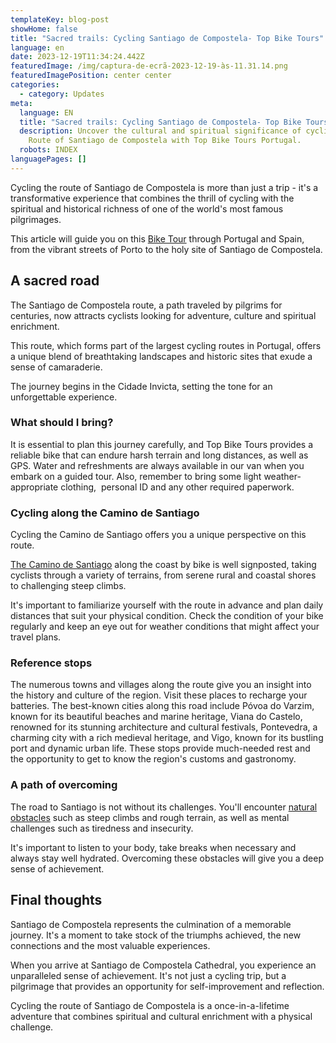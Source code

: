 ```yaml
---
templateKey: blog-post
showHome: false
title: "Sacred trails: Cycling Santiago de Compostela- Top Bike Tours"
language: en
date: 2023-12-19T11:34:24.442Z
featuredImage: /img/captura-de-ecrã-2023-12-19-às-11.31.14.png
featuredImagePosition: center center
categories:
  - category: Updates
meta:
  language: EN
  title: "Sacred trails: Cycling Santiago de Compostela- Top Bike Tours"
  description: Uncover the cultural and spiritual significance of cycling the
    Route of Santiago de Compostela with Top Bike Tours Portugal.
  robots: INDEX
languagePages: []
---
```

Cycling the route of Santiago de Compostela is more than just a trip - it's a transformative experience that combines the thrill of cycling with the spiritual and historical richness of one of the world's most famous pilgrimages. 

This article will guide you on this [Bike Tour](https://topbiketoursportugal.com/) through Portugal and Spain, from the vibrant streets of Porto to the holy site of Santiago de Compostela.

## A sacred road

The Santiago de Compostela route, a path traveled by pilgrims for centuries, now attracts cyclists looking for adventure, culture and spiritual enrichment. 

This route, which forms part of the largest cycling routes in Portugal, offers a unique blend of breathtaking landscapes and historic sites that exude a sense of camaraderie.

The journey begins in the Cidade Invicta, setting the tone for an unforgettable experience.

### What should I bring?

It is essential to plan this journey carefully, and Top Bike Tours provides a reliable bike that can endure harsh terrain and long distances, as well as GPS. Water and refreshments are always available in our van when you embark on a guided tour. Also, remember to bring some light weather-appropriate clothing,  personal ID and any other required paperwork.

### Cycling along the Camino de Santiago

Cycling the Camino de Santiago offers you a unique perspective on this route.

[The Camino de Santiago](https://topbiketoursportugal.com/santiago-de-compostela/) along the coast by bike is well signposted, taking cyclists through a variety of terrains, from serene rural and coastal shores to challenging steep climbs.

It's important to familiarize yourself with the route in advance and plan daily distances that suit your physical condition. Check the condition of your bike regularly and keep an eye out for weather conditions that might affect your travel plans.

### Reference stops

The numerous towns and villages along the route give you an insight into the history and culture of the region. Visit these places to recharge your batteries. The best-known cities along this road include Póvoa do Varzim, known for its beautiful beaches and marine heritage, Viana do Castelo, renowned for its stunning architecture and cultural festivals, Pontevedra, a charming city with a rich medieval heritage, and Vigo, known for its bustling port and dynamic urban life. These stops provide much-needed rest and the opportunity to get to know the region's customs and gastronomy.

### A path of overcoming

The road to Santiago is not without its challenges. You'll encounter [natural obstacles](https://topbiketoursportugal.com/pt/blog/climate-and-geography-in-portugal-for-cycling/) such as steep climbs and rough terrain, as well as mental challenges such as tiredness and insecurity. 

It's important to listen to your body, take breaks when necessary and always stay well hydrated. Overcoming these obstacles will give you a deep sense of achievement.

## Final thoughts

Santiago de Compostela represents the culmination of a memorable journey. It's a moment to take stock of the triumphs achieved, the new connections and the most valuable experiences. 

When you arrive at Santiago de Compostela Cathedral, you experience an unparalleled sense of achievement. It's not just a cycling trip, but a pilgrimage that provides an opportunity for self-improvement and reflection.

Cycling the route of Santiago de Compostela is a once-in-a-lifetime adventure that combines spiritual and cultural enrichment with a physical challenge.